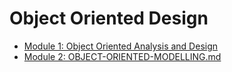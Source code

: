 # Object Oriented Design

- [Module 1: Object Oriented Analysis and Design](./01.Object-Oriented-Analysis-And-Design.md)
- [Module 2: OBJECT-ORIENTED-MODELLING.md](02.OBJECT-ORIENTED-MODELLING.md)

